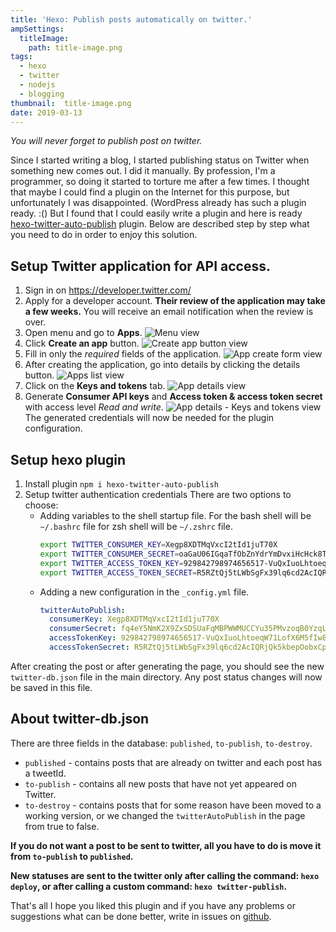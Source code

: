 ```yaml
---
title: 'Hexo: Publish posts automatically on twitter.'
ampSettings:
  titleImage:
    path: title-image.png
tags:
  - hexo
  - twitter
  - nodejs
  - blogging
thumbnail:  title-image.png
date: 2019-03-13
---
```

*You will never forget to publish post on twitter.*
<!-- more -->

Since I started writing a blog, I started publishing status on Twitter when something new comes out. I did it manually. By profession, I'm a programmer, so doing it started to torture me after a few times. I thought that maybe I could find a plugin on the Internet for this purpose, but unfortunately I was disappointed. (WordPress already has such a plugin ready. :() But I found that I could easily write a plugin and here is ready [hexo-twitter-auto-publish][hexo-twitter-auto-publish] plugin. Below are described step by step what you need to do in order to enjoy this solution.

## Setup Twitter application for API access.

1. Sign in on https://developer.twitter.com/
2. Apply for a developer account.
   **Their review of the application may take a few weeks.** You will receive an email notification when the review is over.
3. Open menu and go to **Apps**.
   ![Menu view][twitter-step-3]
4. Click **Create an app** button.
   ![Create app button view][twitter-step-4]
5. Fill in only the *required* fields of the application.
   ![App create form view][twitter-step-5]
6. After creating the application, go into details by clicking the details button.
   ![Apps list view][twitter-step-6]
7. Click on the **Keys and tokens** tab.
   ![App details view][twitter-step-7]
8. Generate **Consumer API keys** and **Access token & access token secret** with access level *Read and write*.
   ![App details - Keys and tokens view][twitter-step-8]
   The generated credentials will now be needed for the plugin configuration.

## Setup hexo plugin

1. Install plugin `npm i hexo-twitter-auto-publish`
2. Setup twitter authentication credentials
   There are two options to choose:
   -  Adding variables to the shell startup file. 
      For the bash shell will be `~/.bashrc` file for zsh shell will be `~/.zshrc` file.
      ```bash
      export TWITTER_CONSUMER_KEY=Xegp8XDTMqVxcI2tId1juT70X
      export TWITTER_CONSUMER_SECRET=oaGaU06IGqaTfObZnYdrYmDvxiHcHck8TQ9Xk61Ze1ghjHQYkP
      export TWITTER_ACCESS_TOKEN_KEY=929842798974656517-VuQxIuoLhtoeqW71LofX6M5fIw8Pf3c
      export TWITTER_ACCESS_TOKEN_SECRET=R5RZtQj5tLWbSgFx39lq6cd2AcIQRjQk5kbepOobxCplA
      ```
   -  Adding a new configuration in the `_config.yml` file.
      ```yml
      twitterAutoPublish:
        consumerKey: Xegp8XDTMqVxcI2tId1juT70X
        consumerSecret: fq4eY5NmK2X9ZxSDSUaFqMBPWWMUCCYu35PMvzoqB0YzqLOTEs
        accessTokenKey: 929842798974656517-VuQxIuoLhtoeqW71LofX6M5fIw8Pf3c
        accessTokenSecret: R5RZtQj5tLWbSgFx39lq6cd2AcIQRjQk5kbepOobxCplA
      ```

After creating the post or after generating the page, you should see the new `twitter-db.json` file in the main directory. Any post status changes will now be saved in this file.

## About twitter-db.json

There are three fields in the database: `published`, `to-publish`, `to-destroy`.

- `published` - contains posts that are already on twitter and each post has a tweetId.
- `to-publish` - contains all new posts that have not yet appeared on Twitter.
- `to-destroy` - contains posts that for some reason have been moved to a working version, or we changed the `twitterAutoPublish` in the page from true to false.
  
**If you do not want a post to be sent to twitter, all you have to do is move it from `to-publish` to `published`.**

**New statuses are sent to the twitter only after calling the command: `hexo deploy`, or after calling a custom command: `hexo twitter-publish`.**

That's all I hope you liked this plugin and if you have any problems or suggestions what can be done better, write in issues on [github][github].

[hexo-twitter-auto-publish]: https://www.npmjs.com/package/hexo-twitter-auto-publish
[twitter-step-3]: step-3.png
[twitter-step-4]: step-4.png
[twitter-step-5]: step-5.png
[twitter-step-6]: step-6.png
[twitter-step-7]: step-7.png
[twitter-step-8]: step-8.png
[github]: https://github.com/studioLaCosaNostra/hexo-twitter-auto-publish